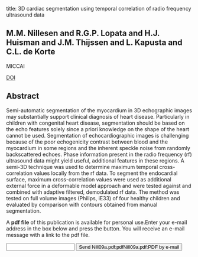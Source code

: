 title: 3D cardiac segmentation using temporal correlation of radio frequency ultrasound data

## M.M. Nillesen and R.G.P. Lopata and H.J. Huisman and J.M. Thijssen and L. Kapusta and C.L. de Korte
MICCAI

<a href="https://doi.org/10.1007/978-3-642-04271-3_112">DOI</a>

## Abstract
Semi-automatic segmentation of the myocardium in 3D echographic images may substantially support clinical diagnosis of heart disease. Particularly in children with congenital heart disease, segmentation should be based on the echo features solely since a priori knowledge on the shape of the heart cannot be used. Segmentation of echocardiographic images is challenging because of the poor echogenicity contrast between blood and the myocardium in some regions and the inherent speckle noise from randomly backscattered echoes. Phase information present in the radio frequency (rf) ultrasound data might yield useful, additional features in these regions. A semi-3D technique was used to determine maximum temporal cross-correlation values locally from the rf data. To segment the endocardial surface, maximum cross-correlation values were used as additional external force in a deformable model approach and were tested against and combined with adaptive filtered, demodulated rf data. The method was tested on full volume images (Philips, iE33) of four healthy children and evaluated by comparison with contours obtained from manual segmentation.

A <b>pdf file</b> of this publication is available for personal use.Enter your e-mail address in the box below and press the button. You will receive an e-mail message with a link to the pdf file.
<form action="sender.php">  <input type="text" name="email">  <input type="submit" value="Send Nill09a.pdf:pdfNill09a.pdf:PDF by e-mail"></form>